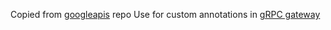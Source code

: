 Copied from [googleapis](https://github.com/googleapis/googleapis) repo
Use for custom annotations in [gRPC gateway](https://github.com/grpc-ecosystem/grpc-gateway#2-with-custom-annotations)
